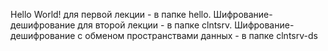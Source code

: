 Hello World! для первой лекции - в папке hello.
Шифрование-дешифрование для второй лекции - в папке clntsrv.
Шифрование-дешифрование с обменом пространствами данных - в папке clntsrv-ds